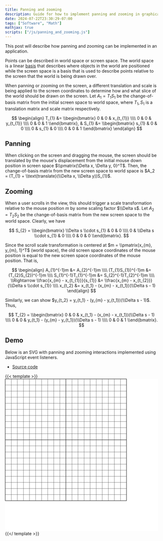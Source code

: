 ```yaml
---
title: Panning and zooming
description: Guide for how to implement panning and zooming in graphical applications.
date: 2024-07-22T23:30:29-07:00
tags: ["Software", "Math"]
mathjax: true
scripts: ["/js/panning_and_zooming.js"]
---
```


This post will describe how panning and zooming can be implemented in an application.

Points can be described in world space or screen space.
The world space is a linear [basis](https://en.wikipedia.org/wiki/Basis_(linear_algebra))
that describes where objects in the world are positioned while the screen space is a basis
that is used to describe points relative to the screen that the world is being drawn over.

When panning or zooming on the screen, a different translation and scale is being applied
to the screen coordinates to determine how and what slice of the world should be drawn on the screen.
Let $A_1 = T_{1}S_{1}$ be the change-of-basis matrix from the initial screen space to world space,
where $T_{1}, S_{1}$ is a translation matrix and scale matrix respectively.

$$
\begin{align}
T_{1} &= \\begin{bmatrix}
0 & 0 & x_{t_{1}} \\\\
0 & 0 & y_{t_{1}} \\\\
0 & 0 & 1
\\end{bmatrix}, &
S_{1} &= \\begin{bmatrix}
s_{1} & 0 & 0 \\\\
0 & s_{1} & 0 \\\\
0 & 0 & 1
\\end{bmatrix}
\end{align}
$$

## Panning

When clicking on the screen and dragging the mouse, the screen should be translated
by the mouse's displacement from the initial mouse down position in screen space $\\pmatrix{\Delta x, \Delta y, 0}^T$.
Then, the change-of-basis matrix from the new screen space to world space is
$A_2 = (T_{1} + \\text{translate}(\\Delta x, \\Delta y))S_{1}$.

## Zooming

When a user scrolls in the view, this should trigger a scale transformation
relative to the mouse position $m$ by some scaling factor $\\Delta s$.
Let $A_{2} = T_{2}S_{2}$ be the change-of-basis matrix from the new screen space to the world space.
Clearly, we have

$$
S_{2} = \\begin{bmatrix}
\\Delta s \\cdot s_{1} & 0 & 0 \\\\
0 & \\Delta s \\cdot s_{1} & 0 \\\\
0 & 0 & 0
\\end{bmatrix}.
$$

Since the scroll scale transformation is centered at $m = \\pmatrix{x_{m}, y_{m}, 1}^T$ (world space),
the old screen space coordinates of the mouse position is equal to the new screen space coordinates
of the mouse position. That is,

$$
\begin{align}
    A_{1}^{-1}m &= A_{2}^{-1}m \\\\
    (T_{1}S_{1})^{-1}m &= (T_{2}S_{2})^{-1}m \\\\
    S_{1}^{-1}T_{1}^{-1}m &= S_{2}^{-1}T_{2}^{-1}m \\\\
    \\Rightarrow \\frac{x_{m} - x_{t_{1}}}{s_{1}} &= \\frac{x_{m} - x_{t_{2}}}{\\Delta s \\cdot s_{1}} \\\\
    x_{t_2} &= x_{t_1} - (x_{m} - x_{t_1})(\\Delta s - 1)
\end{align}
$$

Similarly, we can show $y_{t_2} = y_{t_1} - (y_{m} - y_{t_1})(\\Delta s - 1)$. Thus,

$$
T_{2} = \\begin{bmatrix}
0 & 0 & x_{t_1} - (x_{m} - x_{t_1})(\\Delta s - 1) \\\\
0 & 0 & y_{t_1} - (y_{m} - y_{t_1})(\\Delta s - 1) \\\\
0 & 0 & 1
\\end{bmatrix}.
$$

## Demo

Below is an SVG with panning and zooming interactions implemented using JavaScript event listeners.

- [Source code](https://github.com/joeyshi12/joeyshi.xyz/blob/main/static/js/panning_and_zooming.js)

{{< template >}}
<svg width="100%" height="500" style="background: white">
    <defs>
        <pattern id="smallGrid" width="20" height="20" patternUnits="userSpaceOnUse">
            <path d="M 20 0 L 0 0 0 20" fill="none" stroke="black" stroke-width="1"/>
        </pattern>
        <pattern id="grid" width="200" height="200" patternUnits="userSpaceOnUse">
            <rect width="200" height="200" fill="url(#smallGrid)"/>
            <path d="M 200 0 L 0 0 0 200" fill="none" stroke="black" stroke-width="2"/>
        </pattern>
    </defs>
    <g>
        <rect width="401" height="401" fill="url(#grid)" />
    </g>
</svg>
{{</ template >}}

